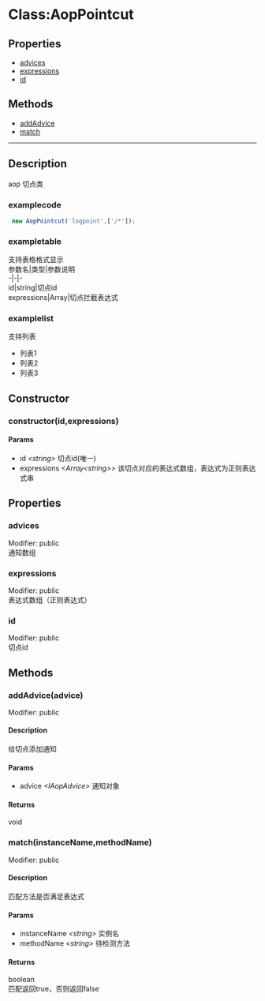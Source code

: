 # Class:AopPointcut
## Properties
+ [advices](#PROP_advices)
+ [expressions](#PROP_expressions)
+ [id](#PROP_id)
  
## Methods
+ [addAdvice](#METHOD_addAdvice)
+ [match](#METHOD_match)
  
---
## Description
aop 切点类  
### examplecode
```typescript  
 new AopPointcut('logpoint',['/*']);   
```  
### exampletable
支持表格格式显示  
参数名|类型|参数说明  
-|-|-  
id|string|切点id  
expressions|Array<RegExp>|切点拦截表达式  
### examplelist
支持列表  
+ 列表1  
+ 列表2  
+ 列表3  
## Constructor
### <a id="METHOD_constructor">constructor(id,expressions)</a>
#### Params
+ id *&lt;<font class='datatype'>string</font>&gt;*            切点id(唯一)
+ expressions *&lt;<font class='datatype'>Array&lt;string&gt;</font>&gt;*   该切点对应的表达式数组，表达式为正则表达式串
  
## Properties
### <a id="PROP_advices">advices</a>
Modifier: <font class="modifier">public</font>  
通知数组  
### <a id="PROP_expressions">expressions</a>
Modifier: <font class="modifier">public</font>  
表达式数组（正则表达式）  
### <a id="PROP_id">id</a>
Modifier: <font class="modifier">public</font>  
切点id  
## Methods
### <a id="METHOD_addAdvice">addAdvice(advice)</a>
Modifier: <font class="modifier">public</font>  
#### Description
给切点添加通知  
#### Params
+ advice *&lt;<font class='datatype'>IAopAdvice</font>&gt;*    通知对象
  
#### Returns
<font class='datatype'>void</font>  
### <a id="METHOD_match">match(instanceName,methodName)</a>
Modifier: <font class="modifier">public</font>  
#### Description
匹配方法是否满足表达式  
#### Params
+ instanceName *&lt;<font class='datatype'>string</font>&gt;*  实例名
+ methodName *&lt;<font class='datatype'>string</font>&gt;*    待检测方法
  
#### Returns
<font class='datatype'>boolean</font>  
匹配返回true，否则返回false  
